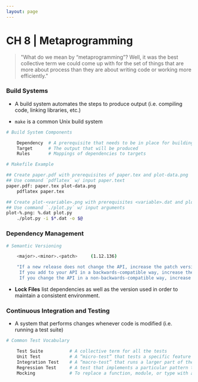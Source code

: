 ```yaml
---
layout: page
---
```


# CH 8 | Metaprogramming

> "What do we mean by “metaprogramming”? Well, it was the best collective term we could come up with for the set of things that are more about process than they are about writing code or working more efficiently."

### Build Systems

* A build system automates the steps to produce output (i.e. compiling code, linking libraries, etc.)

* `make` is a common Unix build system

```bash
# Build System Components

    Dependency  # A prerequisite that needs to be in place for building
    Target      # The output that will be produced
    Rules       # Mappings of dependencies to targets
```

```bash
# Makefile Example

## Create paper.pdf with prerequisites of paper.tex and plot-data.png
## Use command `pdflatex` w/ input paper.text
paper.pdf: paper.tex plot-data.png
    pdflatex paper.tex

## Create plot-<variable>.png with prerequisites <variable>.dat and plot.py
## Use command `./plot.py` w/ input arguments
plot-%.png: %.dat plot.py
    ./plot.py -i $*.dat -o $@
```

### Dependency Management

```bash
# Semantic Versioning

    <major>.<minor>.<patch>     (1.12.136)

    "If a new release does not change the API, increase the patch version.
     If you add to your API in a backwards-compatible way, increase the minor version.
     If you change the API in a non-backwards-compatible way, increase the major version."
```

* **Lock Files** list dependencies as well as the version used in order to maintain a consistent environment.

### Continuous Integration and Testing

* A system that performs changes whenever code is modified (i.e. running a test suite)

```bash
# Common Test Vocabulary

    Test Suite          # A collective term for all the tests
    Unit Test           # A “micro-test” that tests a specific feature in isolation
    Integration Test    # A “macro-test” that runs a larger part of the system to check that different feature or components work together
    Regression Test     # A test that implements a particular pattern that previously caused a bug to ensure that the bug does not resurface
    Mocking             # To replace a function, module, or type with a fake implementation to avoid testing unrelated functionality. For example, you might “mock the network” or “mock the disk”
```
 